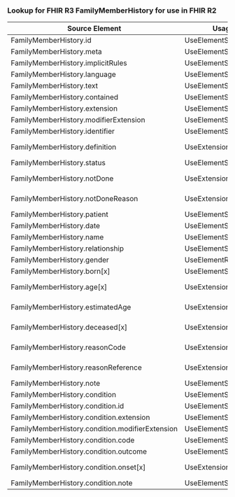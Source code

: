 ### Lookup for FHIR R3 FamilyMemberHistory for use in FHIR R2

| Source Element | Usage | Target |
| -------------- | ----- | ------ |
| FamilyMemberHistory.id | UseElementSameName | FamilyMemberHistory.id |
| FamilyMemberHistory.meta | UseElementSameName | FamilyMemberHistory.meta |
| FamilyMemberHistory.implicitRules | UseElementSameName | FamilyMemberHistory.implicitRules |
| FamilyMemberHistory.language | UseElementSameName | FamilyMemberHistory.language |
| FamilyMemberHistory.text | UseElementSameName | FamilyMemberHistory.text |
| FamilyMemberHistory.contained | UseElementSameName | FamilyMemberHistory.contained |
| FamilyMemberHistory.extension | UseElementSameName | FamilyMemberHistory.extension |
| FamilyMemberHistory.modifierExtension | UseElementSameName | FamilyMemberHistory.modifierExtension |
| FamilyMemberHistory.identifier | UseElementSameName | FamilyMemberHistory.identifier |
| FamilyMemberHistory.definition | UseExtension | http://hl7.org/fhir/3.0/StructureDefinition/extension-FamilyMemberHistory.definition |
| FamilyMemberHistory.status | UseElementSameName | FamilyMemberHistory.status |
| FamilyMemberHistory.notDone | UseExtension | http://hl7.org/fhir/3.0/StructureDefinition/extension-FamilyMemberHistory.notDone |
| FamilyMemberHistory.notDoneReason | UseExtension | http://hl7.org/fhir/3.0/StructureDefinition/extension-FamilyMemberHistory.notDoneReason |
| FamilyMemberHistory.patient | UseElementSameName | FamilyMemberHistory.patient |
| FamilyMemberHistory.date | UseElementSameName | FamilyMemberHistory.date |
| FamilyMemberHistory.name | UseElementSameName | FamilyMemberHistory.name |
| FamilyMemberHistory.relationship | UseElementSameName | FamilyMemberHistory.relationship |
| FamilyMemberHistory.gender | UseElementRenamed | FamilyMemberHistory.gender |
| FamilyMemberHistory.born[x] | UseElementSameName | FamilyMemberHistory.born[x] |
| FamilyMemberHistory.age[x] | UseExtension | http://hl7.org/fhir/3.0/StructureDefinition/extension-FamilyMemberHistory.age |
| FamilyMemberHistory.estimatedAge | UseExtension | http://hl7.org/fhir/3.0/StructureDefinition/extension-FamilyMemberHistory.estimatedAge |
| FamilyMemberHistory.deceased[x] | UseExtension | http://hl7.org/fhir/3.0/StructureDefinition/extension-FamilyMemberHistory.deceased |
| FamilyMemberHistory.reasonCode | UseExtension | http://hl7.org/fhir/3.0/StructureDefinition/extension-FamilyMemberHistory.reasonCode |
| FamilyMemberHistory.reasonReference | UseExtension | http://hl7.org/fhir/3.0/StructureDefinition/extension-FamilyMemberHistory.reasonReference |
| FamilyMemberHistory.note | UseElementSameName | FamilyMemberHistory.note |
| FamilyMemberHistory.condition | UseElementSameName | FamilyMemberHistory.condition |
| FamilyMemberHistory.condition.id | UseElementSameName | FamilyMemberHistory.condition.id |
| FamilyMemberHistory.condition.extension | UseElementSameName | FamilyMemberHistory.condition.extension |
| FamilyMemberHistory.condition.modifierExtension | UseElementSameName | FamilyMemberHistory.condition.modifierExtension |
| FamilyMemberHistory.condition.code | UseElementSameName | FamilyMemberHistory.condition.code |
| FamilyMemberHistory.condition.outcome | UseElementSameName | FamilyMemberHistory.condition.outcome |
| FamilyMemberHistory.condition.onset[x] | UseExtension | http://hl7.org/fhir/3.0/StructureDefinition/extension-FamilyMemberHistory.condition.onset |
| FamilyMemberHistory.condition.note | UseElementSameName | FamilyMemberHistory.condition.note |
